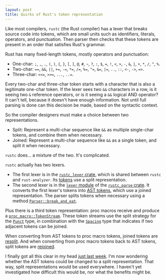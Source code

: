 ```yaml
---
layout: post
title: Quirks of Rust's token representation
---
```


Like most compilers, `rustc` (the Rust compiler) has a lexer that breaks source
code into tokens, which are small units such as identifiers, literals,
operators, and punctuation. Then parser then checks that these tokens are
present in an order that satisfies Rust's grammar.

Rust has many fixed-length tokens, mostly operators and punctuation:
- One-char: `;`, `,`, `.`, `(`, `)`, `{`, `}`, `[`, `]`, `@`, `#`, `~`, `?`,
  `:`, `$`, `=`, `!`, `<`, `>`, `-`, `&`, `|`, `+`, `*`, `/`, `^`, `%`.
- Two-char: `==`, `&&`, `||`, `+=`, `-=`, `*=`, `/=`, `%=`, `^=`, `&=`, `|=`,
  `..`, `::`, `<-`, `->`, `=>`.
- Three-char: `<<=`, `>>=`, `...`, `..=`.

Every two-char and three-char token starts with a character that is also a
legitimate one-char token. If the lexer sees two `&&` characters in a row, is
it seeing two `&` reference operators, or is it seeing a `&&` logical AND
operator? It can't tell, because it doesn't have enough information. Not until
full parsing is done can this decision be made, based on the syntactic context.

So the compiler designers must make a choice between two representations.
- Split: Represent a multi-char sequence like `&&` as multiple single-char
  tokens, and combine them when necessary.
- Joined: Represent a multi-char sequence like `&&` as a single token, and
  split it when necessary.

`rustc` does... a mixture of the two. It's complicated.

`rustc` actually has two lexers.
- The first lexer is in the [`rustc_lexer`
  crate](https://github.com/rust-lang/rust/tree/f83e0266cf7aaa4b41505c49a5fd9c2363166522/compiler/rustc_lexer/src),
  which is shared between `rustc` and `rust-analyzer`. Its
  [tokens](https://github.com/rust-lang/rust/blob/f83e0266cf7aaa4b41505c49a5fd9c2363166522/compiler/rustc_lexer/src/lib.rs#L54-L147)
  use a split representation.
- The second lexer is in the [`lexer`
  module](https://github.com/rust-lang/rust/tree/master/compiler/rustc_parse/src/lexer)
  of the [`rustc_parse`
  crate](https://github.com/rust-lang/rust/tree/f83e0266cf7aaa4b41505c49a5fd9c2363166522/compiler/rustc_parse/src).
  It converts the first lexer's tokens into [AST
  tokens](https://github.com/rust-lang/rust/blob/f83e0266cf7aaa4b41505c49a5fd9c2363166522/compiler/rustc_ast/src/token.rs#L186-L257),
  which use a joined representation. The parser splits tokens when necessary
  using a method
  [`Parser::break_and_eat`](https://github.com/rust-lang/rust/blob/dbaf3e67aa156db0031a24383f3cc371a10da13b/compiler/rustc_parse/src/parser/mod.rs#L687-L717).

Plus there is a third token representation: proc macros receive and produce a
[`proc_macro::TokenStream`](https://doc.rust-lang.org/proc_macro/struct.TokenStream.html).
These token streams use the split strategy for the
[`Punct`](https://doc.rust-lang.org/proc_macro/struct.Punct.html) type, in
combination with the
[`Spacing`](https://doc.rust-lang.org/proc_macro/enum.Spacing.html) type that
indicates if two adjacent tokens can be joined.

When converting from AST tokens to proc macro tokens, joined tokens are
[resplit](https://github.com/rust-lang/rust/blob/dbaf3e67aa156db0031a24383f3cc371a10da13b/compiler/rustc_expand/src/proc_macro_server.rs#L113-L122).
And when converting from proc macro tokens back to AST tokens, split tokens are
[rejoined](https://github.com/rust-lang/rust/blob/dbaf3e67aa156db0031a24383f3cc371a10da13b/compiler/rustc_ast/src/tokenstream.rs#L556-L574).

I finally got all this clear in my head [just last
week](https://github.com/rust-lang/rust/pull/102508#discussion_r984970100).
I'm now wondering whether the AST tokens could be changed to a split
representation. That way, split representations would be used everywhere. I
haven't yet investigated how difficult this would be, nor what the benefits
might be.
